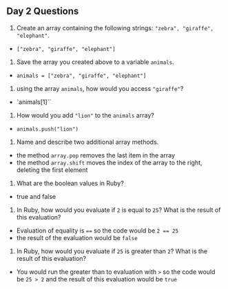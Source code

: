 ## Day 2 Questions

1. Create an array containing the following strings: `"zebra", "giraffe", "elephant"`.
* `["zebra", "giraffe", "elephant"]`
1. Save the array you created above to a variable `animals`.
* `animals = ["zebra", "giraffe", "elephant"]`
1. using the array `animals`, how would you access `"giraffe"`?
* `animals[1]``
1. How would you add `"lion"` to the `animals` array?
* `animals.push("lion")`
1. Name and describe two additional array methods.
* the method `array.pop` removes the last item in the array
* the method `array.shift` moves the index of the array to the right, deleting the first element
1. What are the boolean values in Ruby?
* true and false
1. In Ruby, how would you evaluate if `2` is equal to `25`? What is the result of this evaluation?
* Evaluation of equality is `==` so the code would be `2 == 25`
* the result of the evaluation would be `false`
1. In Ruby, how would you evaluate if `25` is greater than `2`? What is the result of this evaluation?
* You would run the greater than to evaluation with `>` so the code would
be `25 > 2` and the result of this evaluation would be `true`
